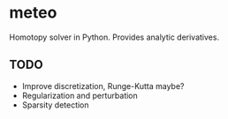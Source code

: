meteo
=====

Homotopy solver in Python. Provides analytic derivatives.

TODO
----

+ Improve discretization, Runge-Kutta maybe?
+ Regularization and perturbation
+ Sparsity detection
